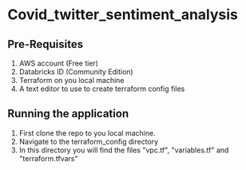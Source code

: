 # Covid_twitter_sentiment_analysis

## Pre-Requisites
1. AWS account (Free tier)
2. Databricks ID (Community Edition)
3. Terraform on you local machine
4. A text editor to use to create terraform config files

## Running the application
1. First clone the repo to you local machine.
2. Navigate to the terraform_config directory
3. In this directory you will find the files "vpc.tf", "variables.tf" and "terraform.tfvars"
